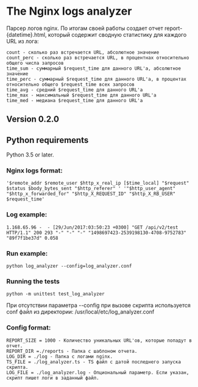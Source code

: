 # The Nginx logs analyzer
Парсер логов nginx.
По итогам своей работы создает отчет report-{datetime}.html, 
который содержит сводную статистику для каждого URL из лога:
```
count - сколько раз встречается URL, абсолютное значение
count_perc - сколько раз встречается URL, в процентнах относительно общего числа запросов
time_sum - суммарный $request_time для данного URL'а, абсолютное значение
time_perc - суммарный $request_time для данного URL'а, в процентах относительно общего $request_time всех запросов
time_avg - средний $request_time для данного URL'а
time_max - максимальный $request_time для данного URL'а
time_med - медиана $request_time для данного URL'а
```
## Version 0.2.0

## Python requirements
Python 3.5 or later.

### Nginx logs format:
```
'$remote_addr $remote_user $http_x_real_ip [$time_local] "$request" $status $body_bytes_sent "$http_referer" ' '"$http_user_agent" "$http_x_forwarded_for" "$http_X_REQUEST_ID" "$http_X_RB_USER" $request_time'
```
### Log example:
```
1.168.65.96 -  - [29/Jun/2017:03:50:23 +0300] "GET /api/v2/test HTTP/1.1" 200 293 "-" "-" "-" "1498697423-2539198130-4708-9752783" "89f7f1be37d" 0.058
```
### Run example:
```
python log_analyzer --config=log_analyzer.conf
```
### Running the tests
```
python -m unittest test_log_analyzer
```
При отсутствии параметра --config при вызове скрипта используется conf файл из директории: 
/usr/local/etc/log_analyzer.conf
### Config format:
```
REPORT_SIZE = 1000 - Количество уникальных URL'ов, которые попадут в отчет.
REPORT_DIR =./reports - Папка с шаблоном отчета.
LOG_DIR = ./log - Папка с логами nginx.
TS_FILE = ./log_analyzer.ts - TS файл с датой последнего запуска скрипта.
LOG_FILE = ./log_analyzer.log - Опциональный параметр. Если указан, скрипт пишет логи в заданный файл.
```
